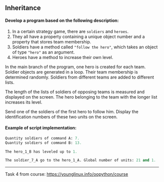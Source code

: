 ## Inheritance

#### Develop a program based on the following description:

1. In a certain strategy game, there are `soldiers` and `heroes`. 
2. They all have a property containing a unique object number and a property that stores team membership. 
3. Soldiers have a method called `"follow the hero"`, which takes an object of type `"hero"` as an argument. 
4. Heroes have a method to increase their own level.

In the main branch of the program, one hero is created for each team. Soldier objects are generated in a loop. Their team membership is determined randomly. Soldiers from different teams are added to different lists.

The length of the lists of soldiers of opposing teams is measured and displayed on the screen. The hero belonging to the team with the longer list increases its level.

Send one of the soldiers of the first hero to follow him. Display the identification numbers of these two units on the screen.

#### Example of script implementation:

```python
Quantity soldiers of command A: 7.
Quantity soldiers of command B: 13.

The hero_1_B has leveled up to 1.

The soldier_7_A go to the hero_1_A. Global number of units: 21 and 1.
```
---

Task 4 from course: <https://younglinux.info/oopython/course>
